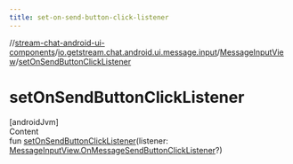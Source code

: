 ```yaml
---
title: set-on-send-button-click-listener
---
```

//[stream-chat-android-ui-components](../../../index.md)/[io.getstream.chat.android.ui.message.input](../index.md)/[MessageInputView](index.md)/[setOnSendButtonClickListener](setOnSendButtonClickListener.md)



# setOnSendButtonClickListener  
[androidJvm]  
Content  
fun [setOnSendButtonClickListener](setOnSendButtonClickListener.md)(listener: [MessageInputView.OnMessageSendButtonClickListener](OnMessageSendButtonClickListener/index.md)?)  



